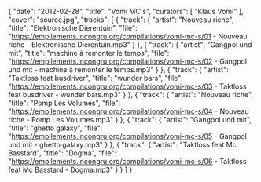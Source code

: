 {
  "date": "2012-02-28",
  "title": "Vomi MC's",
  "curators": [
    "Klaus Vomi"
  ],
  "cover": "source.jpg",
  "tracks": [
    {
      "track": {
        "artist": "Nouveau riche",
        "title": "Elektronische Dierentuin",
        "file": "https://empilements.incongru.org/compilations/vomi-mc-s/01 - Nouveau riche - Elektronische Dierentuin.mp3"
      }
    },
    {
      "track": {
        "artist": "Gangpol und mit",
        "title": "machine à remonter le temps",
        "file": "https://empilements.incongru.org/compilations/vomi-mc-s/02 - Gangpol und mit - machine à remonter le temps.mp3"
      }
    },
    {
      "track": {
        "artist": "Taktloss feat busdriver",
        "title": "wunder bars",
        "file": "https://empilements.incongru.org/compilations/vomi-mc-s/03 - Taktloss feat busdriver - wunder bars.mp3"
      }
    },
    {
      "track": {
        "artist": "Nouveau riche",
        "title": "Pomp Les Volumes",
        "file": "https://empilements.incongru.org/compilations/vomi-mc-s/04 - Nouveau riche - Pomp Les Volumes.mp3"
      }
    },
    {
      "track": {
        "artist": "Gangpol und mit",
        "title": "ghetto galaxy",
        "file": "https://empilements.incongru.org/compilations/vomi-mc-s/05 - Gangpol und mit - ghetto galaxy.mp3"
      }
    },
    {
      "track": {
        "artist": "Taktloss feat Mc Basstard",
        "title": "Dogma",
        "file": "https://empilements.incongru.org/compilations/vomi-mc-s/06 - Taktloss feat Mc Basstard - Dogma.mp3"
      }
    }
  ]
}
